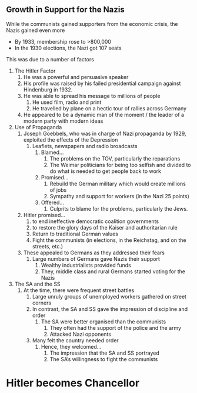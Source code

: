 ## Growth in Support for the Nazis


While the communists gained supporters from the economic crisis, the Nazis gained even more

- By 1933, membership rose to >800,000
- In the 1930 elections, the Nazi got 107 seats

This was due to a number of factors

1. The Hitler Factor
    1. He was a powerful and persuasive speaker
    2. His profile was raised by his failed presidential campaign against Hindenburg in 1932.
    3. He was able to spread his message to millions of people
        1. He used film, radio and print
        2. He travelled by plane on a hectic tour of rallies across Germany
    4. He appeared to be a dynamic man of the moment / the leader of a modern party with modern ideas
2. Use of Propaganda
    1. Joseph Goebbels, who was in charge of Nazi propaganda by 1929, exploited the effects of the Depression
        1. Leaflets, newspapers and radio broadcasts
            1. Blamed…
                1. The problems on the TOV, particularly the reparations
                2. The Weimar politicians for being too selfish and divided to do what is needed to get people back to work
            2. Promised…
                1. Rebuild the German military which would create millions of jobs
                2. Sympathy and support for workers (in the Nazi 25 points)
            3. Offered…
                1. Culprits to blame for the problems, particularly the Jews.
    2. Hitler promised…
        1. to end ineffective democratic coalition governments
        2. to restore the glory days of the Kaiser and authoritarian rule
        3. Return to traditional German values
        4. Fight the communists (in elections, in the Reichstag, and on the streets, etc.)
    3. These appealed to Germans as they addressed their fears
        1. Large numbers of Germans gave Nazis their support
            1. Wealthy industrialists provided funds
            2. They, middle class and rural Germans started voting for the Nazis
3. The SA and the SS
    1. At the time, there were frequent street battles
        1. Large unruly groups of unemployed workers gathered on street corners
        2. In contrast, the SA and SS gave the impression of discipline and order
            1. The SA were better organised than the communists
                1. They often had the support of the police and the army
                2. Attacked Nazi opponents
        3. Many felt the country needed order
            1. Hence, they welcomed… 
                1. The impression that the SA and SS portrayed
                2. The SA’s willingness to fight the communists

# Hitler becomes Chancellor

